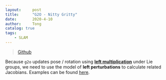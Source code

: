 ```yaml
---
layout:     post
title:      "G2O - Nitty Gritty"
date:       2020-4-10
author:     Tong
catalog: true
tags:
    - SLAM
---
```


> [Github](https://github.com/RainerKuemmerle/g2o)

Because `g2o` updates pose / rotation using [__left multiplication__](https://github.com/raulmur/ORB_SLAM2/blob/master/Thirdparty/g2o/g2o/types/types_six_dof_expmap.h#L75) under Lie groups, we need to use the model of __left perturbations__ to calculate related Jacobians. Examples can be found [here](http://www.lingtong.de/2020/04/02/Jacobian-Matrices/).